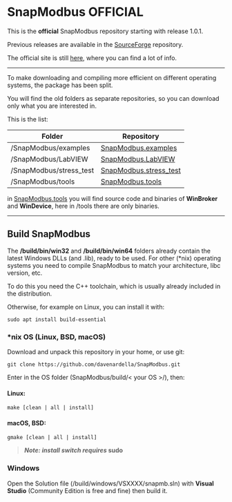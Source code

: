 # SnapModbus OFFICIAL

This is the **official** SnapModbus repository starting with release 1.0.1.

Previous releases are available in the <a href="https://sourceforge.net/projects/snapmodbus/files/" target="_blank">SourceForge</a> repository.

The official site is still <a href="https://snapmodbus.sourceforge.io/" target="_blank">here</a>, where you can find a lot of info.

---

To make downloading and compiling more efficient on different operating systems, the package has been split.

You will find the old folders as separate repositories, so you can download only what you are interested in.

This is the list:

| Folder | Repository   |
|----------|------------|
| /SnapModbus/examples   | <a href="https://github.com/davenardella/SnapModbus.examples" target="_blank">SnapModbus.examples</a> |
| /SnapModbus/LabVIEW | <a href="https://github.com/davenardella/SnapModbus.LabVIEW" target="_blank">SnapModbus.LabVIEW</a> |
| /SnapModbus/stress_test | <a href="https://github.com/davenardella/SnapModbus.stress_test" target="_blank">SnapModbus.stress_test</a> |
| /SnapModbus/tools | <a href="https://github.com/davenardella/SnapModbus.tools" target="_blank">SnapModbus.tools</a> |

in <a href="https://github.com/davenardella/SnapModbus.tools" target="_blank">SnapModbus.tools</a> you will find source code and binaries of **WinBroker** and **WinDevice**, here in /tools there are only binaries.

---

## Build SnapModbus

The **/build/bin/win32** and **/build/bin/win64** folders already contain the latest Windows DLLs (and .lib), ready to be used.
For other (*nix) operating systems you need to compile SnapModbus to match your architecture, libc version, etc. 

To do this you need the C++ toolchain, which is usually already included in the distribution.


Otherwise, for example on Linux, you can install it with:

`sudo apt install build-essential`

### *nix OS (Linux, BSD, macOS)

Download and unpack this repository in your home, or use git:

`git clone https://github.com/davenardella/SnapModbus.git`

Enter in the OS folder (SnapModbus/build/< your OS >/), then:

#### Linux:

`make [clean | all | install]`

#### macOS, BSD:

`gmake [clean | all | install]`

>***Note: install switch requires* sudo**

### Windows 

Open the Solution file (/build/windows/VSXXXX/snapmb.sln) with **Visual Studio** (Community Edition is free and fine) then build it.
